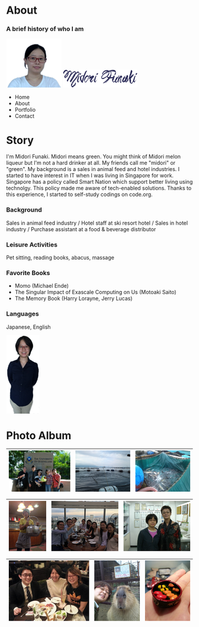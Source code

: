 # About
### A brief history of who I am

<img src="./images_aboutMe/stickyHeaderPhoto.png" width="150px">
<img src="./images_aboutMe/webLogoName.png" width=200px">

- Home
- About
- Portfolio
- Contact

# Story
I'm Midori Funaki. Midori means green.
You might think of Midori melon liqueur but I'm not a hard drinker at all.
My friends call me "midori" or "green".
My background is a sales in animal feed and hotel industries.
I started to have interest in IT when I was living in Singapore for work.
Singapore has a policy called Smart Nation which support better living using technolgy.
This policy made me aware of tech-enabled solutions.
Thanks to this experience, I started to self-study codings on code.org.

### Background
Sales in animal feed industry / 
Hotel staff at ski resort hotel / 
Sales in hotel industry / 
Purchase assistant at a food & beverage distributor

### Leisure Activities
Pet sitting, reading books, abacus, massage

### Favorite Books
- Momo (Michael Ende)
- The Singular Impact of Exascale Computing on Us (Motoaki Saito)
- The Memory Book (Harry Lorayne, Jerry Lucas)

### Languages
Japanese, English

<img src="./images_aboutMe/introPhoto.png" width="90px">

# Photo Album
|![](./images_aboutMe/2010uniGrad.jpg)| ![](./images_aboutMe/2011feedingFish.jpg)|![](./images_aboutMe/2011weightingFish.jpg)|
|---|---|---|

|<img src="./images_aboutMe/2015hotelStaff.jpg" max-height="50px">|<img src="./images_aboutMe/2015singapore.jpg" max-height="50px">|<img src="./images_aboutMe/2009massageTeacher.jpg" max-height="50px">|
|---|---|---|

|<img src="./images_aboutMe/2011withBronSis.jpg" max-height="50px">|<img src="./images_aboutMe/2011withCapybarra.jpg" max-height="50px">|<img src="./images_aboutMe/2016miniSushi.jpg" max-height="50px">|
|---|---|---|
